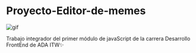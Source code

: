 # Proyecto-Editor-de-memes
![gif](https://github.com/JimenaTaleb/Proyecto-Editor-de-memes/assets/138686856/1a5437cb-f220-4602-b614-e74ae0a013af)


Trabajo integrador del primer módulo de javaScript de la carrera Desarrollo FrontEnd de ADA ITW✨
